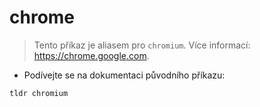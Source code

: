 # chrome

> Tento příkaz je aliasem pro `chromium`.
> Více informací: <https://chrome.google.com>.

- Podívejte se na dokumentaci původního příkazu:

`tldr chromium`
